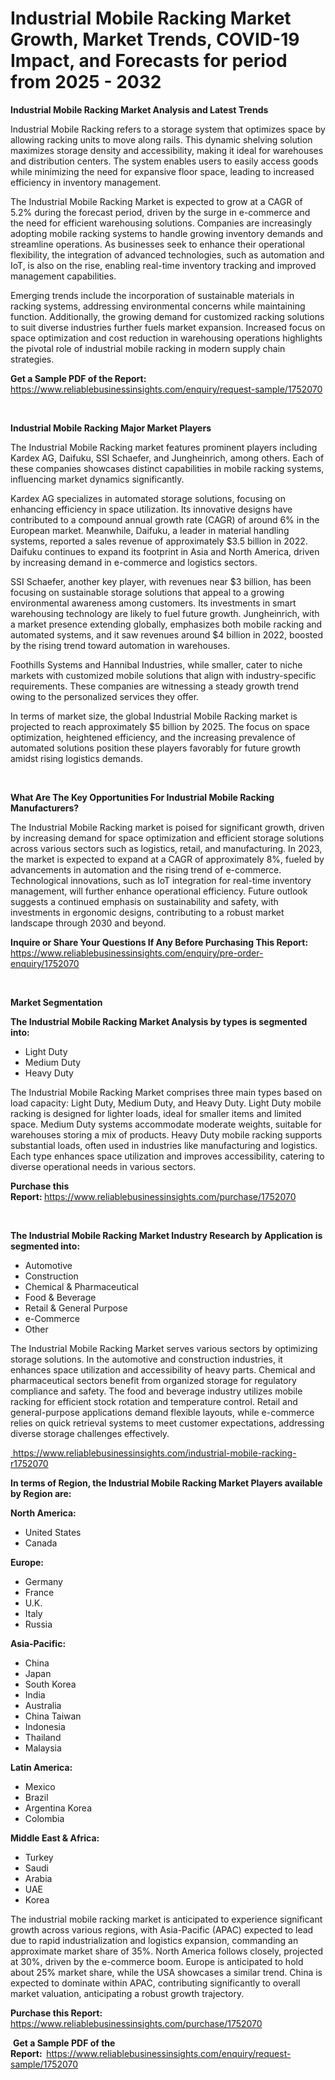 <p><h1>Industrial Mobile Racking Market Growth, Market Trends, COVID-19 Impact, and Forecasts for period from 2025 - 2032</h1></p><p><strong>Industrial Mobile Racking Market Analysis and Latest Trends</strong></p>
<p><p>Industrial Mobile Racking refers to a storage system that optimizes space by allowing racking units to move along rails. This dynamic shelving solution maximizes storage density and accessibility, making it ideal for warehouses and distribution centers. The system enables users to easily access goods while minimizing the need for expansive floor space, leading to increased efficiency in inventory management.</p><p>The Industrial Mobile Racking Market is expected to grow at a CAGR of 5.2% during the forecast period, driven by the surge in e-commerce and the need for efficient warehousing solutions. Companies are increasingly adopting mobile racking systems to handle growing inventory demands and streamline operations. As businesses seek to enhance their operational flexibility, the integration of advanced technologies, such as automation and IoT, is also on the rise, enabling real-time inventory tracking and improved management capabilities.</p><p>Emerging trends include the incorporation of sustainable materials in racking systems, addressing environmental concerns while maintaining function. Additionally, the growing demand for customized racking solutions to suit diverse industries further fuels market expansion. Increased focus on space optimization and cost reduction in warehousing operations highlights the pivotal role of industrial mobile racking in modern supply chain strategies.</p></p>
<p><strong>Get a Sample PDF of the Report:&nbsp;</strong> <a href="https://www.reliablebusinessinsights.com/enquiry/request-sample/1752070?utm_campaign=97&utm_medium=2&utm_source=Github&utm_content=ia&utm_term=17042025&utm_id=industrial-mobile-racking">https://www.reliablebusinessinsights.com/enquiry/request-sample/1752070</a></p>
<p>&nbsp;</p>
<p><strong>Industrial Mobile Racking Major Market Players</strong></p>
<p><p>The Industrial Mobile Racking market features prominent players including Kardex AG, Daifuku, SSI Schaefer, and Jungheinrich, among others. Each of these companies showcases distinct capabilities in mobile racking systems, influencing market dynamics significantly.</p><p>Kardex AG specializes in automated storage solutions, focusing on enhancing efficiency in space utilization. Its innovative designs have contributed to a compound annual growth rate (CAGR) of around 6% in the European market. Meanwhile, Daifuku, a leader in material handling systems, reported a sales revenue of approximately $3.5 billion in 2022. Daifuku continues to expand its footprint in Asia and North America, driven by increasing demand in e-commerce and logistics sectors.</p><p>SSI Schaefer, another key player, with revenues near $3 billion, has been focusing on sustainable storage solutions that appeal to a growing environmental awareness among customers. Its investments in smart warehousing technology are likely to fuel future growth. Jungheinrich, with a market presence extending globally, emphasizes both mobile racking and automated systems, and it saw revenues around $4 billion in 2022, boosted by the rising trend toward automation in warehouses.</p><p>Foothills Systems and Hannibal Industries, while smaller, cater to niche markets with customized mobile solutions that align with industry-specific requirements. These companies are witnessing a steady growth trend owing to the personalized services they offer.</p><p>In terms of market size, the global Industrial Mobile Racking market is projected to reach approximately $5 billion by 2025. The focus on space optimization, heightened efficiency, and the increasing prevalence of automated solutions position these players favorably for future growth amidst rising logistics demands.</p></p>
<p>&nbsp;</p>
<p><strong>What Are The Key Opportunities For Industrial Mobile Racking Manufacturers?</strong></p>
<p><p>The Industrial Mobile Racking market is poised for significant growth, driven by increasing demand for space optimization and efficient storage solutions across various sectors such as logistics, retail, and manufacturing. In 2023, the market is expected to expand at a CAGR of approximately 8%, fueled by advancements in automation and the rising trend of e-commerce. Technological innovations, such as IoT integration for real-time inventory management, will further enhance operational efficiency. Future outlook suggests a continued emphasis on sustainability and safety, with investments in ergonomic designs, contributing to a robust market landscape through 2030 and beyond.</p></p>
<p><strong>Inquire or Share Your Questions If Any Before Purchasing This Report:</strong> <a href="https://www.reliablebusinessinsights.com/enquiry/pre-order-enquiry/1752070?utm_campaign=97&utm_medium=2&utm_source=Github&utm_content=ia&utm_term=17042025&utm_id=industrial-mobile-racking">https://www.reliablebusinessinsights.com/enquiry/pre-order-enquiry/1752070</a></p>
<p>&nbsp;</p>
<p><strong>Market Segmentation</strong></p>
<p><strong>The Industrial Mobile Racking Market Analysis by types is segmented into:</strong></p>
<p><ul><li>Light Duty</li><li>Medium Duty</li><li>Heavy Duty</li></ul></p>
<p><p>The Industrial Mobile Racking Market comprises three main types based on load capacity: Light Duty, Medium Duty, and Heavy Duty. Light Duty mobile racking is designed for lighter loads, ideal for smaller items and limited space. Medium Duty systems accommodate moderate weights, suitable for warehouses storing a mix of products. Heavy Duty mobile racking supports substantial loads, often used in industries like manufacturing and logistics. Each type enhances space utilization and improves accessibility, catering to diverse operational needs in various sectors.</p></p>
<p><strong>Purchase this Report:&nbsp;</strong><a href="https://www.reliablebusinessinsights.com/purchase/1752070?utm_campaign=97&utm_medium=2&utm_source=Github&utm_content=ia&utm_term=17042025&utm_id=industrial-mobile-racking">https://www.reliablebusinessinsights.com/purchase/1752070</a></p>
<p>&nbsp;</p>
<p><strong>The Industrial Mobile Racking Market Industry Research by Application is segmented into:</strong></p>
<p><ul><li>Automotive</li><li>Construction</li><li>Chemical & Pharmaceutical</li><li>Food & Beverage</li><li>Retail & General Purpose</li><li>e-Commerce</li><li>Other</li></ul></p>
<p><p>The Industrial Mobile Racking Market serves various sectors by optimizing storage solutions. In the automotive and construction industries, it enhances space utilization and accessibility of heavy parts. Chemical and pharmaceutical sectors benefit from organized storage for regulatory compliance and safety. The food and beverage industry utilizes mobile racking for efficient stock rotation and temperature control. Retail and general-purpose applications demand flexible layouts, while e-commerce relies on quick retrieval systems to meet customer expectations, addressing diverse storage challenges effectively.</p></p>
<p><a href="https://www.reliablebusinessinsights.com/industrial-mobile-racking-r1752070?utm_campaign=97&utm_medium=2&utm_source=Github&utm_content=ia&utm_term=17042025&utm_id=industrial-mobile-racking">&nbsp;https://www.reliablebusinessinsights.com/industrial-mobile-racking-r1752070</a></p>
<p><strong>In terms of Region, the Industrial Mobile Racking Market Players available by Region are:</strong></p>
<p>
    <p> <strong> North America: </strong>
        <ul>
            <li>United States</li>
            <li>Canada</li>
        </ul>
        </p> 
    <p> <strong> Europe: </strong>
        <ul>
            <li>Germany</li>
            <li>France</li>
            <li>U.K.</li>
            <li>Italy</li>
            <li>Russia</li>
        </ul>
        </p> 
    <p> <strong> Asia-Pacific: </strong>
        <ul>
            <li>China</li>
            <li>Japan</li>
            <li>South Korea</li>
            <li>India</li>
            <li>Australia</li>
            <li>China Taiwan</li>
            <li>Indonesia</li>
            <li>Thailand</li>
            <li>Malaysia</li>
        </ul>
        </p> 
    <p> <strong> Latin America: </strong>
        <ul>
            <li>Mexico</li>
            <li>Brazil</li>
            <li>Argentina Korea</li>
            <li>Colombia</li>
        </ul>
        </p> 
    <p> <strong> Middle East & Africa: </strong>
        <ul>
            <li>Turkey</li>
            <li>Saudi</li>
            <li>Arabia</li>
            <li>UAE</li>
            <li>Korea</li>
        </ul>
    </p>
    </p>
<p><p>The industrial mobile racking market is anticipated to experience significant growth across various regions, with Asia-Pacific (APAC) expected to lead due to rapid industrialization and logistics expansion, commanding an approximate market share of 35%. North America follows closely, projected at 30%, driven by the e-commerce boom. Europe is anticipated to hold about 25% market share, while the USA showcases a similar trend. China is expected to dominate within APAC, contributing significantly to overall market valuation, anticipating a robust growth trajectory.</p></p>
<p><strong>Purchase this Report: </strong><a href="https://www.reliablebusinessinsights.com/purchase/1752070?utm_campaign=97&utm_medium=2&utm_source=Github&utm_content=ia&utm_term=17042025&utm_id=industrial-mobile-racking">https://www.reliablebusinessinsights.com/purchase/1752070</a></p>
<p>&nbsp;<strong>Get a Sample PDF of the Report:&nbsp;&nbsp;</strong><a href="https://www.reliablebusinessinsights.com/enquiry/request-sample/1752070?utm_campaign=97&utm_medium=2&utm_source=Github&utm_content=ia&utm_term=17042025&utm_id=industrial-mobile-racking">https://www.reliablebusinessinsights.com/enquiry/request-sample/1752070</a></p>
<p><strong></strong></p>
<p><p></p><p></p><p></p></p>
